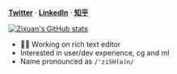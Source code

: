 <a href="https://twitter.com/zxch3n"><b>Twitter</b></a> · <a href="https://www.linkedin.com/in/z1xuanch3n/"><b>LinkedIn</b></a> · <a href="https://www.zhihu.com/people/chen-zi-xuan-46-28-66/posts"><b>知乎</b></a>

[![Zixuan's GitHub stats](https://github-readme-stats.vercel.app/api?username=zxch3n)](https://github.com/zxch3n)

- 👨‍💻 Working on rich text editor
- Interested in user/dev experience, cg and ml
- Name pronounced as `/'ziSH(ə)n/`
